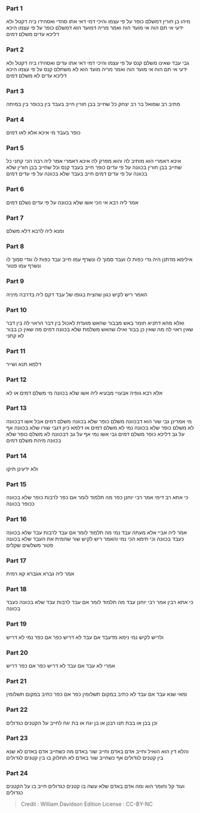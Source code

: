 
### Part 1
מיהו בן חורין דמשלם כופר על פי עצמו והיכי דמי דאי אתו סהדי ואסהידו ביה דקטל ולא ידעי אי תם הוה אי מועד הוה ואמר מריה דמועד הוא דמשלם כופר על פי עצמו היכא דליכא עדים משלם דמים

### Part 2
גבי עבד שאינו משלם קנס על פי עצמו והיכי דמי דאי אתו עדים ואסהידו ביה דקטל ולא ידעי אי תם הוה אי מועד הוה ואמר מריה מועד הוא לא משתלם קנס על פי עצמו היכא דליכא עדים לא משלם דמים

### Part 3
מתיב רב שמואל בר רב יצחק כל שחייב בבן חורין חייב בעבד בין בכופר בין במיתה

### Part 4
כופר בעבד מי איכא אלא לאו דמים

### Part 5
איכא דאמרי הוא מותיב לה והוא מפרק לה איכא דאמרי אמר ליה רבה הכי קתני כל שחייב בבן חורין בכוונה על פי עדים כופר חייב בעבד קנס וכל שחייב בבן חורין שלא בכוונה על פי עדים דמים חייב בעבד שלא בכוונה על פי עדים דמים

### Part 6
אמר ליה רבא אי הכי אשו שלא בכוונה על פי עדים נשלם דמים

### Part 7
ומנא ליה לרבא דלא משלם

### Part 8
אילימא מדתנן היה גדי כפות לו ועבד סמוך לו ונשרף עמו חייב עבד כפות לו וגדי סמוך לו ונשרף עמו פטור

### Part 9
האמר ריש לקיש כגון שהצית בגופו של עבד דקם ליה בדרבה מיניה

### Part 10
ואלא מהא דתניא חומר באש מבבור שהאש מועדת לאכול בין דבר הראוי לה בין דבר שאין ראוי לה מה שאין כן בבור ואילו שהאש משלמת שלא בכוונה דמים מה שאין כן בבור לא קתני

### Part 11
דלמא תנא ושייר

### Part 12
אלא רבא גופיה אבעויי מבעיא ליה אשו שלא בכוונה מי משלם דמים או לא

### Part 13
מי אמרינן גבי שור הוא דבכוונה משלם כופר שלא בכוונה משלם דמים אבל אשו דבכוונה לא משלם כופר שלא בכוונה נמי לא משלם דמים או דלמא כיון דגבי שורו שלא בכוונה אף על גב דליכא כופר משלם דמים גבי אשו נמי אף על גב דבכוונה לא משלם כופר שלא בכוונה מיהת משלם דמים

### Part 14
ולא ידעינן תיקו

### Part 15
כי אתא רב דימי אמר רבי יוחנן כפר מה תלמוד לומר אם כפר לרבות כופר שלא בכוונה ככופר בכוונה

### Part 16
אמר ליה אביי אלא מעתה עבד נמי מה תלמוד לומר אם עבד לרבות עבד שלא בכוונה כעבד בכוונה וכי תימא הכי נמי והאמר ריש לקיש שור שהמית את העבד שלא בכוונה פטור משלשים שקלים

### Part 17
אמר ליה גברא אגברא קא רמית

### Part 18
כי אתא רבין אמר רבי יוחנן עבד מה תלמוד לומר אם עבד לרבות עבד שלא בכוונה כעבד בכוונה

### Part 19
ולריש לקיש נמי נימא מדעבד אם עבד לא דריש כפר אם כפר נמי לא דריש

### Part 20
אמרי לא עבד אם עבד לא דריש כפר אם כפר דריש

### Part 21
ומאי שנא עבד אם עבד לא כתיב במקום תשלומין כפר אם כפר כתיב במקום תשלומין

### Part 22
וכן בבן או בבת תנו רבנן או בן יגח או בת יגח לחייב על הקטנים כגדולים

### Part 23
והלא דין הוא הואיל וחייב אדם באדם וחייב שור באדם מה כשחייב אדם באדם לא שנא בין קטנים לגדולים אף כשחייב שור באדם לא תחלוק בו בין קטנים לגדולים

### Part 24
ועוד קל וחומר הוא ומה אדם באדם שלא עשה בו קטנים כגדולים חייב בו על הקטנים כגדולים

>Credit : William Davidson Edition
>License : CC-BY-NC